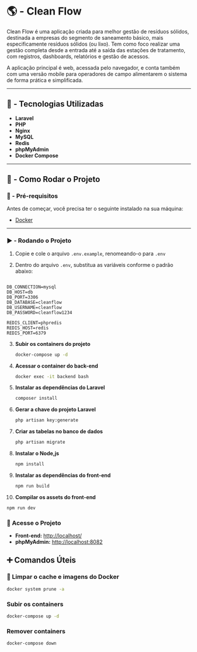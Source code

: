 # 🌎 - Clean Flow

Clean Flow é uma aplicação criada para melhor gestão de resíduos sólidos, destinada a empresas do segmento de saneamento básico, mais especificamente resíduos sólidos (ou lixo). Tem como foco realizar uma gestão completa desde a entrada até a saída das estações de tratamento, com registros, dashboards, relatórios e gestão de acessos.

A aplicação principal é web, acessada pelo navegador, e conta também com uma versão mobile para operadores de campo alimentarem o sistema de forma prática e simplificada.

---

## 📌 - Tecnologias Utilizadas

- **Laravel**
- **PHP**
- **Nginx**
- **MySQL**
- **Redis**
- **phpMyAdmin**
- **Docker Compose**

---

## 🚀 - Como Rodar o Projeto

### 🔧 - Pré-requisitos

Antes de começar, você precisa ter o seguinte instalado na sua máquina:

- [Docker](https://www.docker.com/)

---

### ▶️ - Rodando o Projeto

1. Copie e cole o arquivo `.env.example`, renomeando-o para `.env`

2. Dentro do arquivo `.env`, substitua as variáveis conforme o padrão abaixo:

```env

DB_CONNECTION=mysql
DB_HOST=db
DB_PORT=3306
DB_DATABASE=cleanflow
DB_USERNAME=cleanflow
DB_PASSWORD=cleanflow1234

REDIS_CLIENT=phpredis
REDIS_HOST=redis
REDIS_PORT=6379

```

3. **Subir os containers do projeto**  
   ```bash
   docker-compose up -d
   ```

4. **Acessar o container do back-end**  
   ```bash
   docker exec -it backend bash
   ```

5. **Instalar as dependências do Laravel**  
   ```bash
   composer install
   ```

6. **Gerar a chave do projeto Laravel**  
   ```bash
   php artisan key:generate
   ```

7. **Criar as tabelas no banco de dados**  
   ```bash
   php artisan migrate
   ```

8. **Instalar o Node,js**  
   ```bash
   npm install
   ```
9. **Instalar as dependências do front-end**  
   ```bash
   npm run build
   ```

10. **Compilar os assets do front-end**  
   ```bash
   npm run dev
   ```

### 🎯 Acesse o Projeto  

- **Front-end:** [http://localhost/](http://localhost/)  
- **phpMyAdmin:** [http://localhost:8082](http://localhost:8082)

## ➕ Comandos Úteis  

### 🔄 Limpar o cache e imagens do Docker

```bash
docker system prune -a
```
### Subir os containers 
```bash
docker-compose up -d
```
### Remover containers
```bash
docker-compose down
```
